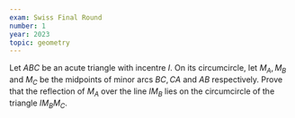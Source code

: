 ```yaml
---
exam: Swiss Final Round
number: 1
year: 2023
topic: geometry
---
```


Let $ABC$ be an acute triangle with incentre $I$. On its circumcircle, let $M_A,M_B$ and $M_C$ be the midpoints of minor arcs $BC,CA$ and $AB$ respectively. Prove that the reflection of $M_A$ over the line $IM_B$ lies on the circumcircle of the triangle $IM_BM_C$.
